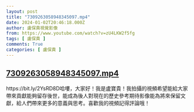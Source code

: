 ```yaml
---
layout: post
title: "7309263058948345097.mp4"
date: 2024-01-02T20:46:18.000Z
author: 盧保貴視覺影像
from: https://www.youtube.com/watch?v=zU4LKW2f5fg
tags: [ 盧保貴 ]
comments: True
categories: [ 盧保貴 ]
---
```

<!--1704228378000-->
[7309263058948345097.mp4](https://www.youtube.com/watch?v=zU4LKW2f5fg)
------

<div>
https://bit.ly/2YsRD8D哈嘍，大家好！我是盧寶貴！我拍攝的視頻希望能給大家帶來貢獻能夠留存後世，能成為後人對現在的歷史參考期待影像能為將來保留文獻，給人們帶來更多的意義與思考。喜歡我的視頻記得評論哦！
</div>
